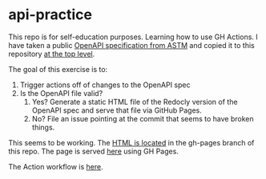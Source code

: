 # api-practice
This repo is for self-education purposes.  Learning how to use GH Actions.  I have taken a public [OpenAPI specification from ASTM](https://github.com/astm-utm/Protocol) and copied it to this repository [at the top level](./utm.yaml).

The goal of this exercise is to:

1. Trigger actions off of changes to the OpenAPI spec
2. Is the OpenAPI file valid?
    1.  Yes?  Generate a static HTML file of the Redocly version of the OpenAPI spec and serve that file via GitHub Pages.
    2.  No? File an issue pointing at the commit that seems to have broken things.

This seems to be working.  The [HTML is located](https://github.com/nasajoey/api-practice/blob/gh-pages/utm.html) in the gh-pages branch of this repo.  The page is served [here](https://nasajoey.github.io/api-practice/utm.html) using GH Pages.

The Action workflow is [here](https://github.com/nasajoey/api-practice/blob/main/.github/workflows/create-redocly.yaml).
